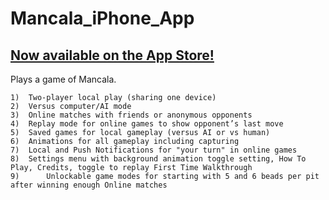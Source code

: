 # Mancala_iPhone_App
## [Now available on the App Store!](https://apps.apple.com/us/app/mancala-fantasy-online/id1476984859)

Plays a game of Mancala. 

	1)	Two-player local play (sharing one device)
	2)	Versus computer/AI mode
	3)	Online matches with friends or anonymous opponents
	4)	Replay mode for online games to show opponent’s last move
	5)	Saved games for local gameplay (versus AI or vs human)
	6)	Animations for all gameplay including capturing
	7)	Local and Push Notifications for "your turn" in online games
	8)	Settings menu with background animation toggle setting, How To Play, Credits, toggle to replay First Time Walkthrough
	9)  	Unlockable game modes for starting with 5 and 6 beads per pit after winning enough Online matches
